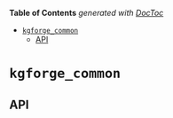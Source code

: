 <!-- START doctoc generated TOC please keep comment here to allow auto update -->
<!-- DON'T EDIT THIS SECTION, INSTEAD RE-RUN doctoc TO UPDATE -->
**Table of Contents**  *generated with [DocToc](https://github.com/thlorenz/doctoc)*

- [`kgforge_common`](#kgforge_common)
  - [API](#api)

<!-- END doctoc generated TOC please keep comment here to allow auto update -->

# `kgforge_common`

## API
